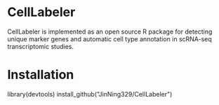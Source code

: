 # CellLabeler
CellLabeler is implemented as an open source R package for detecting unique marker genes and automatic cell type annotation in  scRNA-seq transcriptomic studies. 

# Installation

library(devtools)
install_github("JinNing329/CellLabeler")
